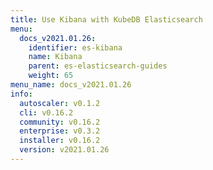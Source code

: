 ```yaml
---
title: Use Kibana with KubeDB Elasticsearch
menu:
  docs_v2021.01.26:
    identifier: es-kibana
    name: Kibana
    parent: es-elasticsearch-guides
    weight: 65
menu_name: docs_v2021.01.26
info:
  autoscaler: v0.1.2
  cli: v0.16.2
  community: v0.16.2
  enterprise: v0.3.2
  installer: v0.16.2
  version: v2021.01.26
---
```


